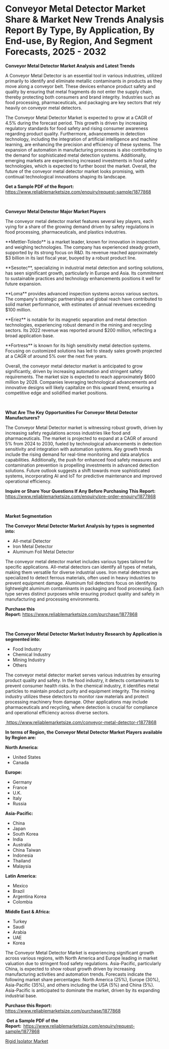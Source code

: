 <p><h1>Conveyor Metal Detector Market Share & Market New Trends Analysis Report By Type, By Application, By End-use, By Region, And Segment Forecasts, 2025 - 2032</h1></p><p><strong>Conveyor Metal Detector Market Analysis and Latest Trends</strong></p>
<p><p>A Conveyor Metal Detector is an essential tool in various industries, utilized primarily to identify and eliminate metallic contaminants in products as they move along a conveyor belt. These devices enhance product safety and quality by ensuring that metal fragments do not enter the supply chain, thereby protecting both consumers and brand integrity. Industries such as food processing, pharmaceuticals, and packaging are key sectors that rely heavily on conveyor metal detectors.</p><p>The Conveyor Metal Detector Market is expected to grow at a CAGR of 4.5% during the forecast period. This growth is driven by increasing regulatory standards for food safety and rising consumer awareness regarding product quality. Furthermore, advancements in detection technology, including the integration of artificial intelligence and machine learning, are enhancing the precision and efficiency of these systems. The expansion of automation in manufacturing processes is also contributing to the demand for sophisticated metal detection systems. Additionally, emerging markets are experiencing increased investments in food safety technologies, which is expected to further boost the market. Overall, the future of the conveyor metal detector market looks promising, with continual technological innovations shaping its landscape.</p></p>
<p><strong>Get a Sample PDF of the Report:&nbsp;</strong> <a href="https://www.reliablemarketsize.com/enquiry/request-sample/1877868?utm_campaign=2316&utm_medium=2&utm_source=Github&utm_content=ia&utm_term=23022025&utm_id=conveyor-metal-detector">https://www.reliablemarketsize.com/enquiry/request-sample/1877868</a></p>
<p>&nbsp;</p>
<p><strong>Conveyor Metal Detector Major Market Players</strong></p>
<p><p>The conveyor metal detector market features several key players, each vying for a share of the growing demand driven by safety regulations in food processing, pharmaceuticals, and plastics industries.</p><p>**Mettler-Toledo** is a market leader, known for innovation in inspection and weighing technologies. The company has experienced steady growth, supported by its strong focus on R&D. Its revenue reached approximately $3 billion in its last fiscal year, buoyed by a robust product line.</p><p>**Sesotec**, specializing in industrial metal detection and sorting solutions, has seen significant growth, particularly in Europe and Asia. Its commitment to sustainable practices and technology enhancements positions it well for future expansion. </p><p>**Loma** provides advanced inspection systems across various sectors. The company's strategic partnerships and global reach have contributed to solid market performance, with estimates of annual revenues exceeding $100 million.</p><p>**Eriez** is notable for its magnetic separation and metal detection technologies, experiencing robust demand in the mining and recycling sectors. Its 2022 revenue was reported around $200 million, reflecting a broad application base.</p><p>**Fortress** is known for its high sensitivity metal detection systems. Focusing on customized solutions has led to steady sales growth projected at a CAGR of around 5% over the next five years.</p><p>Overall, the conveyor metal detector market is anticipated to grow significantly, driven by increasing automation and stringent safety requirements. The market size is expected to reach approximately $600 million by 2028. Companies leveraging technological advancements and innovative designs will likely capitalize on this upward trend, ensuring a competitive edge and solidified market positions.</p></p>
<p>&nbsp;</p>
<p><strong>What Are The Key Opportunities For Conveyor Metal Detector Manufacturers?</strong></p>
<p><p>The Conveyor Metal Detector market is witnessing robust growth, driven by increasing safety regulations across industries like food and pharmaceuticals. The market is projected to expand at a CAGR of around 5% from 2024 to 2030, fueled by technological advancements in detection sensitivity and integration with automation systems. Key growth trends include the rising demand for real-time monitoring and data analytics capabilities. Additionally, the push for enhanced food safety measures and contamination prevention is propelling investments in advanced detection solutions. Future outlook suggests a shift towards more sophisticated systems, incorporating AI and IoT for predictive maintenance and improved operational efficiency.</p></p>
<p><strong>Inquire or Share Your Questions If Any Before Purchasing This Report:</strong> <a href="https://www.reliablemarketsize.com/enquiry/pre-order-enquiry/1877868?utm_campaign=2316&utm_medium=2&utm_source=Github&utm_content=ia&utm_term=23022025&utm_id=conveyor-metal-detector">https://www.reliablemarketsize.com/enquiry/pre-order-enquiry/1877868</a></p>
<p>&nbsp;</p>
<p><strong>Market Segmentation</strong></p>
<p><strong>The Conveyor Metal Detector Market Analysis by types is segmented into:</strong></p>
<p><ul><li>All-metal Detector</li><li>Iron Metal Detector</li><li>Aluminum Foil Metal Detector</li></ul></p>
<p><p>The conveyor metal detector market includes various types tailored for specific applications. All-metal detectors can identify all types of metals, making them versatile for diverse industrial uses. Iron metal detectors are specialized to detect ferrous materials, often used in heavy industries to prevent equipment damage. Aluminum foil detectors focus on identifying lightweight aluminum contaminants in packaging and food processing. Each type serves distinct purposes while ensuring product quality and safety in manufacturing and processing environments.</p></p>
<p><strong>Purchase this Report:&nbsp;</strong><a href="https://www.reliablemarketsize.com/purchase/1877868?utm_campaign=2316&utm_medium=2&utm_source=Github&utm_content=ia&utm_term=23022025&utm_id=conveyor-metal-detector">https://www.reliablemarketsize.com/purchase/1877868</a></p>
<p>&nbsp;</p>
<p><strong>The Conveyor Metal Detector Market Industry Research by Application is segmented into:</strong></p>
<p><ul><li>Food Industry</li><li>Chemical Industry</li><li>Mining Industry</li><li>Others</li></ul></p>
<p><p>The conveyor metal detector market serves various industries by ensuring product quality and safety. In the food industry, it detects contaminants to prevent consumer health risks. In the chemical industry, it identifies metal particles to maintain product purity and equipment integrity. The mining industry utilizes these detectors to monitor raw materials and protect processing machinery from damage. Other applications may include pharmaceuticals and recycling, where detection is crucial for compliance and operational efficiency across diverse sectors.</p></p>
<p><a href="https://www.reliablemarketsize.com/conveyor-metal-detector-r1877868?utm_campaign=2316&utm_medium=2&utm_source=Github&utm_content=ia&utm_term=23022025&utm_id=conveyor-metal-detector">&nbsp;https://www.reliablemarketsize.com/conveyor-metal-detector-r1877868</a></p>
<p><strong>In terms of Region, the Conveyor Metal Detector Market Players available by Region are:</strong></p>
<p>
    <p> <strong> North America: </strong>
        <ul>
            <li>United States</li>
            <li>Canada</li>
        </ul>
        </p> 
    <p> <strong> Europe: </strong>
        <ul>
            <li>Germany</li>
            <li>France</li>
            <li>U.K.</li>
            <li>Italy</li>
            <li>Russia</li>
        </ul>
        </p> 
    <p> <strong> Asia-Pacific: </strong>
        <ul>
            <li>China</li>
            <li>Japan</li>
            <li>South Korea</li>
            <li>India</li>
            <li>Australia</li>
            <li>China Taiwan</li>
            <li>Indonesia</li>
            <li>Thailand</li>
            <li>Malaysia</li>
        </ul>
        </p> 
    <p> <strong> Latin America: </strong>
        <ul>
            <li>Mexico</li>
            <li>Brazil</li>
            <li>Argentina Korea</li>
            <li>Colombia</li>
        </ul>
        </p> 
    <p> <strong> Middle East & Africa: </strong>
        <ul>
            <li>Turkey</li>
            <li>Saudi</li>
            <li>Arabia</li>
            <li>UAE</li>
            <li>Korea</li>
        </ul>
    </p>
    </p>
<p><p>The Conveyor Metal Detector Market is experiencing significant growth across various regions, with North America and Europe leading in market valuation due to stringent food safety regulations. Asia-Pacific, particularly China, is expected to show robust growth driven by increasing manufacturing activities and automation trends. Forecasts indicate the following market share percentages: North America (25%), Europe (30%), Asia-Pacific (35%), and others including the USA (5%) and China (5%). Asia-Pacific is anticipated to dominate the market, driven by its expanding industrial base.</p></p>
<p><strong>Purchase this Report: </strong><a href="https://www.reliablemarketsize.com/purchase/1877868?utm_campaign=2316&utm_medium=2&utm_source=Github&utm_content=ia&utm_term=23022025&utm_id=conveyor-metal-detector">https://www.reliablemarketsize.com/purchase/1877868</a></p>
<p>&nbsp;<strong>Get a Sample PDF of the Report:&nbsp;&nbsp;</strong><a href="https://www.reliablemarketsize.com/enquiry/request-sample/1877868?utm_campaign=2316&utm_medium=2&utm_source=Github&utm_content=ia&utm_term=23022025&utm_id=conveyor-metal-detector">https://www.reliablemarketsize.com/enquiry/request-sample/1877868</a></p>
<p><strong></strong></p>
<p><p><a href="https://github.com/arnoldannice0/Market-Research-Report-List-1/blob/main/rigid-isolator-market.md?utm_campaign=2316&utm_medium=2&utm_source=Github&utm_content=ia&utm_term=23022025&utm_id=conveyor-metal-detector">Rigid Isolator Market</a></p></p>
